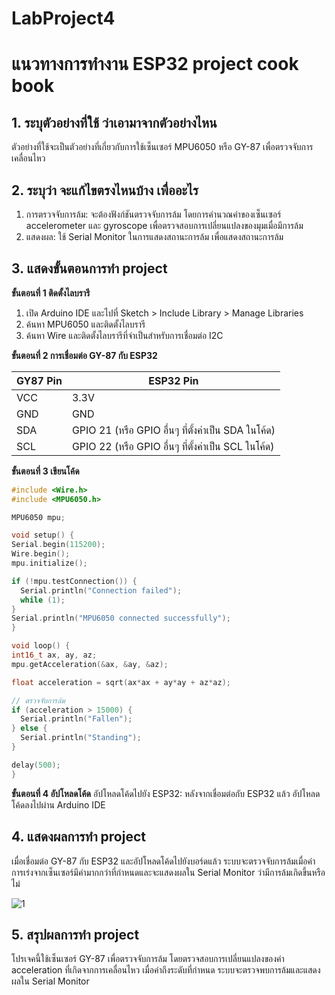 # LabProject4
# แนวทางการทำงาน ESP32 project cook book
## 1. ระบุตัวอย่างที่ใช้ ว่าเอามาจากตัวอย่างไหน
ตัวอย่างที่ใช้จะเป็นตัวอย่างที่เกี่ยวกับการใช้เซ็นเซอร์ MPU6050 หรือ GY-87 เพื่อตรวจจับการเคลื่อนไหว
## 2. ระบุว่า จะแก้ไขตรงไหนบ้าง เพื่ออะไร
1. การตรวจจับการล้ม: จะต้องฟังก์ชันตรวจจับการล้ม โดยการคำนวณค่าของเซ็นเซอร์ accelerometer และ gyroscope เพื่อตรวจสอบการเปลี่ยนแปลงของมุมเมื่อมีการล้ม
2. แสดงผล: ใช้ Serial Monitor  ในการแสดงสถานะการล้ม เพื่อแสดงสถานะการล้ม
## 3. แสดงขั้นตอนการทำ project
**ขั้นตอนที่ 1 ติดตั้งไลบรารี**
1. เปิด Arduino IDE และไปที่ Sketch > Include Library > Manage Libraries
2. ค้นหา MPU6050 และติดตั้งไลบรารี
3. ค้นหา Wire และติดตั้งไลบรารีที่จำเป็นสำหรับการเชื่อมต่อ I2C

**ขั้นตอนที่ 2 การเชื่อมต่อ GY-87 กับ ESP32**

|GY87 Pin |ESP32 Pin | 
| -------- | -------- | 
| VCC | 3.3V| 
| GND | GND | 
|SDA	|GPIO 21 (หรือ GPIO อื่นๆ ที่ตั้งค่าเป็น SDA ในโค้ด)|
|SCL|	GPIO 22 (หรือ GPIO อื่นๆ ที่ตั้งค่าเป็น SCL ในโค้ด)|

**ขั้นตอนที่ 3 เขียนโค้ด**
  ```cpp
#include <Wire.h>
#include <MPU6050.h>

MPU6050 mpu;

void setup() {
  Serial.begin(115200);  
  Wire.begin();
  mpu.initialize();  
  
  if (!mpu.testConnection()) {
    Serial.println("Connection failed");
    while (1);  
  }
  Serial.println("MPU6050 connected successfully");
}

void loop() {
  int16_t ax, ay, az;
  mpu.getAcceleration(&ax, &ay, &az);
  
  float acceleration = sqrt(ax*ax + ay*ay + az*az);
  
  // ตรวจจับการล้ม
  if (acceleration > 15000) {  
    Serial.println("Fallen");  
  } else {
    Serial.println("Standing");  
  }
  
  delay(500);  
}


  ```
**ขั้นตอนที่ 4 อัปโหลดโค้ด**
อัปโหลดโค้ดไปยัง ESP32: หลังจากเชื่อมต่อกับ ESP32 แล้ว อัปโหลดโค้ดลงไปผ่าน Arduino IDE

## 4. แสดงผลการทำ project
เมื่อเชื่อมต่อ GY-87 กับ ESP32 และอัปโหลดโค้ดไปยังบอร์ดแล้ว ระบบจะตรวจจับการล้มเมื่อค่าการเร่งจากเซ็นเซอร์มีค่ามากกว่าที่กำหนดและจะแสดงผลใน Serial Monitor ว่ามีการล้มเกิดขึ้นหรือไม่

![1](https://github.com/user-attachments/assets/c71362fe-dbf9-462f-b192-78149b091645)

## 5. สรุปผลการทำ project 
โปรเจคนี้ใช้เซ็นเซอร์ GY-87 เพื่อตรวจจับการล้ม โดยตรวจสอบการเปลี่ยนแปลงของค่า acceleration ที่เกิดจากการเคลื่อนไหว เมื่อค่าถึงระดับที่กำหนด ระบบจะตรวจพบการล้มและแสดงผลใน Serial Monitor
